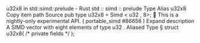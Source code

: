 u32x8 in std::simd::prelude - Rust
std
::
simd
::
prelude
Type Alias
u32x8
Copy item path
Source
pub type u32x8 =
Simd
<
u32
, 8>;
🔬
This is a nightly-only experimental API. (
portable_simd
#86656
)
Expand description
A SIMD vector with eight elements of type
u32
.
Aliased Type
§
struct u32x8(
/* private fields */
);